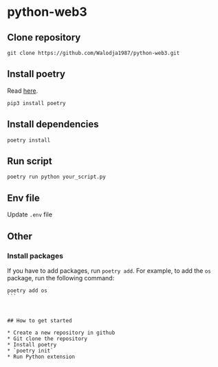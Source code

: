 # python-web3

## Clone repository
```
git clone https://github.com/Walodja1987/python-web3.git
```

## Install poetry
Read [here](https://python-poetry.org/docs/).
```
pip3 install poetry
```

## Install dependencies
```
poetry install
```

## Run script
```
poetry run python your_script.py
```

## Env file
Update `.env` file

## Other

### Install packages
If you have to add packages, run `poetry add`. For example, to add the `os` package, run the following command:
````
poetry add os
```



## How to get started

* Create a new repository in github
* Git clone the repository
* Install poetry
* `poetry init`
* Run Python extension